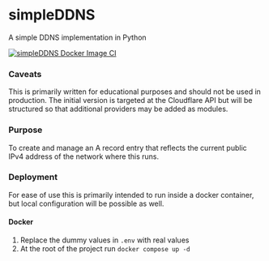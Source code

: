 # simpleDDNS
A simple DDNS implementation in Python

[![simpleDDNS Docker Image CI](https://github.com/GarrettIsCommitting/simpleDDNS/actions/workflows/docker-image.yml/badge.svg?branch=main)](https://github.com/GarrettIsCommitting/simpleDDNS/actions/workflows/docker-image.yml)

### Caveats
This is primarily written for educational purposes 
and should not be used in production.
The initial version is targeted at the Cloudflare API
but will be structured so that additional providers 
may be added as modules.

### Purpose
To create and manage an A record entry that reflects the
current public IPv4 address of the network where this runs.

### Deployment
For ease of use this is primarily intended to run inside
a docker container, but local configuration will be possible as well.

#### Docker
1. Replace the dummy values in `.env` with real values
2. At the root of the project run `docker compose up -d`
